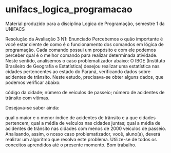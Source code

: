 # unifacs_logica_programacao
Material produzido para a disciplina Logica de Programação, semestre 1 da UNIFACS

Resolução da Avaliação 3 N1:
Enunciado
Percebemos o quão importante é você estar ciente de como é o funcionamento dos comandos em lógica de programação. Cada comando possui um propósito e 
com ele podemos perceber qual é o melhor comando para realizar determinada atividade. Neste sentido, analisemos o caso problematizador abaixo:
O IBGE (Instituto Brasileiro de Geografia e Estatística) desejou realizar uma estatística nas cidades pertencentes ao estado do Paraná,
verificando dados sobre acidentes de trânsito. Neste estudo, precisava-se obter alguns dados, que podemos verificar abaixo:

código da cidade;
número de veículos de passeio;
número de acidentes de trânsito com vítimas.

Desejava-se saber ainda:

qual o maior e o menor índice de acidentes de trânsito e a que cidades pertencem;
qual a média de veículos nas cidades juntas;
qual a média de acidentes de trânsito nas cidades com menos de 2000 veículos de passeio.
Analisando, assim, o nosso caso problematizador, você, aluno(a), deverá realizar um algoritmo que resolva este problema.
Utilize-se de todos os conceitos aprendidos até o presente momento. Bom trabalho.
